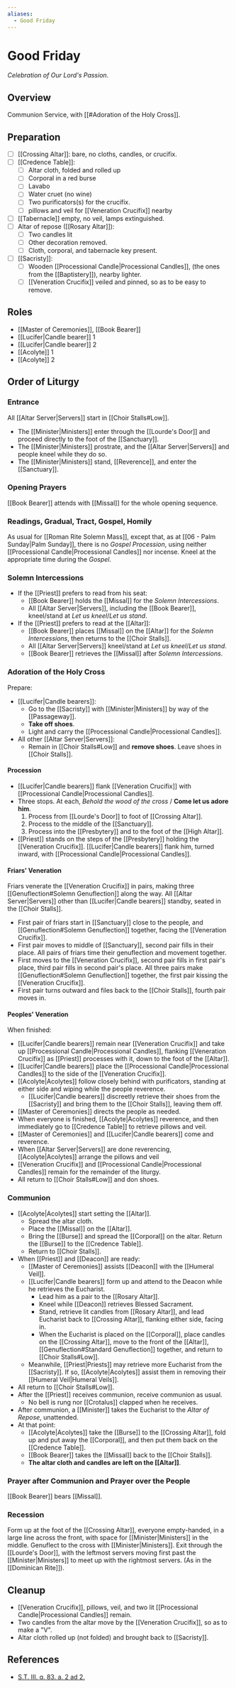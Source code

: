 ```yaml
---
aliases:
  - Good Friday
---
```

# Good Friday
_Celebration of Our Lord's Passion_.

## Overview
Communion Service, with [[#Adoration of the Holy Cross]].

## Preparation
- [ ] [[Crossing Altar]]: bare, no cloths, candles, or crucifix.
- [ ] [[Credence Table]]:
	- [ ] Altar cloth, folded and rolled up
	- [ ] Corporal in a red burse
	- [ ] Lavabo
	- [ ] Water cruet (no wine)
	- [ ] Two purificators(s) for the crucifix.
	- [ ] pillows and veil for [[Veneration Crucifix]] nearby
- [ ] [[Tabernacle]] empty, no veil, lamps extinguished.
- [ ] Altar of repose ([[Rosary Altar]]):
	- [ ] Two candles lit
	- [ ] Other decoration removed.
	- [ ] Cloth, corporal, and tabernacle key present.
- [ ] [[Sacristy]]:
	- [ ] Wooden [[Processional Candle|Processional Candles]], (the ones from the [[Baptistery]]), nearby lighter.
	- [ ] [[Veneration Crucifix]] veiled and pinned, so as to be easy to remove.

## Roles
- [[Master of Ceremonies]], [[Book Bearer]]
- [[Lucifer|Candle bearer]] 1
- [[Lucifer|Candle bearer]] 2
- [[Acolyte]] 1
- [[Acolyte]] 2

## Order of Liturgy

### Entrance
All [[Altar Server|Servers]] start in [[Choir Stalls#Low]].

- The [[Minister|Ministers]] enter through the [[Lourde's Door]] and proceed directly to the foot of the [[Sanctuary]].
- The [[Minister|Ministers]] prostrate, and the [[Altar Server|Servers]] and people kneel while they do so.
- The [[Minister|Ministers]] stand, [[Reverence]], and enter the [[Sanctuary]].

### Opening Prayers
[[Book Bearer]] attends with [[Missal]] for the whole opening sequence.

### Readings, Gradual, Tract, Gospel, Homily
As usual for [[Roman Rite Solemn Mass]], except that, as at [[06 - Palm Sunday|Palm Sunday]], there is no _Gospel Procession_, using neither [[Processional Candle|Processional Candles]] nor incense. Kneel at the appropriate time during the _Gospel_.

### Solemn Intercessions
- If the [[Priest]] prefers to read from his seat:
	- [[Book Bearer]] holds the [[Missal]] for the _Solemn Intercessions_.
	- All [[Altar Server|Servers]], including the [[Book Bearer]], kneel/stand at _Let us kneel_/_Let us stand_.
- If the [[Priest]] prefers to read at the [[Altar]]:
	- [[Book Bearer]] places [[Missal]] on the [[Altar]] for the _Solemn Intercessions_, then returns to the [[Choir Stalls]].
	- All [[Altar Server|Servers]] kneel/stand at _Let us kneel_/_Let us stand_.
	- [[Book Bearer]] retrieves the [[Missal]] after _Solemn Intercessions_.

### Adoration of the Holy Cross
Prepare:

- [[Lucifer|Candle bearers]]:
	- Go to the [[Sacristy]] with [[Minister|Ministers]] by way of the [[Passageway]].
	- **Take off shoes**.
	- Light and carry the [[Processional Candle|Processional Candles]].
- All other [[Altar Server|Servers]]:
	- Remain in [[Choir Stalls#Low]] and **remove shoes**. Leave shoes in [[Choir Stalls]].

#### Procession
- [[Lucifer|Candle bearers]] flank [[Veneration Crucifix]] with [[Processional Candle|Processional Candles]].
- Three stops. At each, _Behold the wood of the cross_ / **Come let us adore him**.
	1. Process from [[Lourde's Door]] to foot of [[Crossing Altar]].
	2. Process to the middle of the [[Sanctuary]].
	3. Process into the [[Presbytery]] and to the foot of the [[High Altar]].
- [[Priest]] stands on the steps of the [[Presbytery]] holding the [[Veneration Crucifix]]. [[Lucifer|Candle bearers]] flank him, turned inward, with [[Processional Candle|Processional Candles]].

#### Friars' Veneration
Friars venerate the [[Veneration Crucifix]] in pairs, making three [[Genuflection#Solemn Genuflection]] along the way. All [[Altar Server|Servers]] other than [[Lucifer|Candle bearers]] standby, seated in the [[Choir Stalls]].

- First pair of friars start in [[Sanctuary]] close to the people, and [[Genuflection#Solemn Genuflection]] together, facing the [[Veneration Crucifix]].
- First pair moves to middle of [[Sanctuary]], second pair fills in their place. All pairs of friars time their genuflection and movement together.
- First moves to the [[Veneration Crucifix]], second pair fills in first pair's place, third pair fills in second pair's place. All three pairs make [[Genuflection#Solemn Genuflection]] together, the first pair kissing the [[Veneration Crucifix]].
- First pair turns outward and files back to the [[Choir Stalls]], fourth pair moves in.

#### Peoples' Veneration
When finished:

- [[Lucifer|Candle bearers]] remain near [[Veneration Crucifix]] and take up [[Processional Candle|Processional Candles]], flanking [[Veneration Crucifix]] as [[Priest]] processes with it, down to the foot of the [[Altar]].
- [[Lucifer|Candle bearers]] place the [[Processional Candle|Processional Candles]] to the side of the [[Veneration Crucifix]].
- [[Acolyte|Acolytes]] follow closely behind with purificators, standing at either side and wiping while the people reverence.
	- [[Lucifer|Candle bearers]] discreetly retrieve their shoes from the [[Sacristy]] and bring them to the [[Choir Stalls]], leaving them off.
- [[Master of Ceremonies]] directs the people as needed.
- When everyone is finished, [[Acolyte|Acolytes]] reverence, and then immediately go to [[Credence Table]] to retrieve pillows and veil.
- [[Master of Ceremonies]] and [[Lucifer|Candle bearers]] come and reverence.
- When [[Altar Server|Servers]] are done reverencing, [[Acolyte|Acolytes]] arrange the pillows and veil
- [[Veneration Crucifix]] and [[Processional Candle|Processional Candles]] remain for the remainder of the liturgy.
- All return to [[Choir Stalls#Low]] and don shoes.

### Communion
- [[Acolyte|Acolytes]] start setting the [[Altar]].
	- Spread the altar cloth.
	- Place the [[Missal]] on the [[Altar]].
	- Bring the [[Burse]] and spread the [[Corporal]] on the altar. Return the [[Burse]] to the [[Credence Table]].
	- Return to [[Choir Stalls]].
- When [[Priest]] and [[Deacon]] are ready:
	- [[Master of Ceremonies]] assists [[Deacon]] with the [[Humeral Veil]].
	- [[Lucifer|Candle bearers]] form up and attend to the Deacon while he retrieves the Eucharist.
		- Lead him as a pair to the [[Rosary Altar]].
		- Kneel while [[Deacon]] retrieves Blessed Sacrament.
		- Stand, retrieve lit candles from [[Rosary Altar]], and lead Eucharist back to [[Crossing Altar]], flanking either side, facing in.
		- When the Eucharist is placed on the [[Corporal]], place candles on the [[Crossing Altar]], move to the front of the [[Altar]], [[Genuflection#Standard Genuflection]] together, and return to [[Choir Stalls#Low]].
	- Meanwhile, [[Priest|Priests]] may retrieve more Eucharist from the [[Sacristy]]. If so, [[Acolyte|Acolytes]] assist them in removing their [[Humeral Veil|Humeral Veils]].
- All return to [[Choir Stalls#Low]].
- After the [[Priest]] receives communion, receive communion as usual.
	- No bell is rung nor [[Crotalus]] clapped when he receives.
- After communion, a [[Minister]] takes the Eucharist to the _Altar of Repose_, unattended.
- At that point:
	- [[Acolyte|Acolytes]] take the [[Burse]] to the [[Crossing Altar]], fold up and put away the [[Corporal]], and then put them back on the [[Credence Table]].
	- [[Book Bearer]] takes the [[Missal]] back to the [[Choir Stalls]].
	- **The altar cloth and candles are left on the [[Altar]]**.

### Prayer after Communion and Prayer over the People
[[Book Bearer]] bears [[Missal]].

### Recession
Form up at the foot of the [[Crossing Altar]], everyone empty-handed, in a large line across the front, with space for [[Minister|Ministers]] in the middle. Genuflect to the cross with [[Minister|Ministers]]. Exit through the [[Lourde's Door]], with the leftmost servers moving first past the [[Minister|Ministers]] to meet up with the rightmost servers. (As in the [[Dominican Rite]]).

## Cleanup
- [[Veneration Crucifix]], pillows, veil, and two lit [[Processional Candle|Processional Candles]] remain.
- Two candles from the altar move by the [[Veneration Crucifix]], so as to make a "V".
- Altar cloth rolled up (not folded) and brought back to [[Sacristy]].

## References
- [S.T. III. q. 83. a. 2 ad 2.](https://www.newadvent.org/summa/4083.htm)
